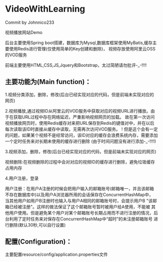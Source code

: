 # VideoWithLearning
Commit by Johnnico233

视频播放网站Demo

后台主要使用Spring boot搭建，数据库为Mysql,数据库框架使用MyBatis,缓存主要使用Redis进行管理(仅使用简单的Key创建和删除)，
视频存放使用阿里云OSS的VOD服务

前端主要使用HTML,CSS,JS,Jquery和Bootstrap，太过简陋请勿批评-_-!!!!

主要功能为(Main function)：
--------------------------------------------------

1.视频分类添加，删除，修改(后台已经实现对应的代码，但是前端未实现对应的网页)


2.视频播放,通过视频ID从阿里云的VOD服务中获取对应的视频URL进行播放。由于在获取URL过程中存在网络延迟，严重影响视频网页的加载。
故在第一次访问视频播放网页时，使用Redis缓存对来把URL保存到Redis的键值对中，并在以后每次读取该ID时直接从缓存中读取，无需再次访问VOD服务。
! 但是这个会有一定的问题，如果某个视频不是经常访问，该ID对应的缓存会浪费系统内存，需要添加一个定时任务来对长期未使用的缓存进行删除
(由于时间问题没有进行添加-_-!!!!)


3.视频添加，删除，修改(后台已经实现对应的代码，但是前端未实现对应的网页)

视频删除:在视频删除的过程中会对对应的视频ID的缓存进行删除，避免垃圾缓存占用内存


4.用户注册，登录

用户注册：在用户A注册的时候会把用户输入的邮箱账号(邮箱唯一，并且该邮箱不存在数据库中)以及用户A浏览器所用的会话保存在ConcurrentHashMap中，
当其他用户如用户B注册时也输入与用户A相同的邮箱账号时，会提示用户B "该邮箱已经被注册"。这样的做法保证了这个邮箱账号暂时被用户给A使用，不能被
其他用户使用。但是避免某个用户对某个邮箱账号长期占用而不进行注册的情况，后台利用了定时任务来对保存在ConcurrentHashMap中“超时”的未注册邮箱账号
进行删除(默认30秒,可以自行设置)

配置(Configuration)：
--------------------------------------------------

主要配置resource/config/application.properties文件
